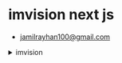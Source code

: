 # imvision next js

- jamilrayhan100@gmail.com

<details>
<summary> imvision  </summary>

-   [** imvision **](https://www.facebook.com/jamil.rayhan100)

    -   imvision Next js
    -   imvision HTML
    -   imvision Wordpress
    -   imvision PSD
    -   imvision Figma
    
</details>
